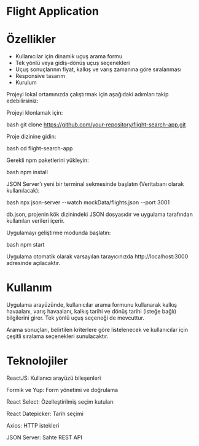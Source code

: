 # Flight Application

# Özellikler

- Kullanıcılar için dinamik uçuş arama formu
- Tek yönlü veya gidiş-dönüş uçuş seçenekleri
- Uçuş sonuçlarının fiyat, kalkış ve varış zamanına göre sıralanması
- Responsive tasarım
- Kurulum

Projeyi lokal ortamınızda çalıştırmak için aşağıdaki adımları takip edebilirsiniz:

Projeyi klonlamak için:

bash
git clone https://github.com/your-repository/flight-search-app.git

Proje dizinine gidin:

bash
cd flight-search-app

Gerekli npm paketlerini yükleyin:

bash
npm install

JSON Server'ı yeni bir terminal sekmesinde başlatın (Veritabanı olarak kullanılacak):

bash
npx json-server --watch mockData/flights.json --port 3001

db.json, projenin kök dizinindeki JSON dosyasıdır ve uygulama tarafından kullanılan verileri içerir.

Uygulamayı geliştirme modunda başlatın:

bash
npm start

Uygulama otomatik olarak varsayılan tarayıcınızda http://localhost:3000 adresinde açılacaktır.

# Kullanım

Uygulama arayüzünde, kullanıcılar arama formunu kullanarak kalkış havaalanı, varış havaalanı, kalkış tarihi ve dönüş tarihi (isteğe bağlı) bilgilerini girer. Tek yönlü uçuş seçeneği de mevcuttur.

Arama sonuçları, belirtilen kriterlere göre listelenecek ve kullanıcılar için çeşitli sıralama seçenekleri sunulacaktır.

# Teknolojiler

ReactJS: Kullanıcı arayüzü bileşenleri

Formik ve Yup: Form yönetimi ve doğrulama

React Select: Özelleştirilmiş seçim kutuları

React Datepicker: Tarih seçimi

Axios: HTTP istekleri

JSON Server: Sahte REST API
